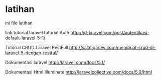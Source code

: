 # latihan
ini file latihan

link tutorial laravel
tutorial Auth
http://id-laravel.com/post/autentikasi-default-laravel-5-1/

Tutorial CRUD Laravel RestFull
http://salatigadev.com/membuat-crud-di-laravel-5-dengan-restful/

Dokumentasi laravel
http://laravel.com/docs/5.1/

Dokumentasi Html Illuminate
http://laravelcollective.com/docs/5.0/html
